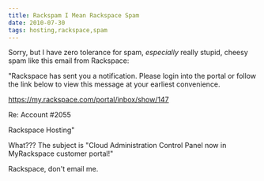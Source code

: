 ```yaml
---
title: Rackspam I Mean Rackspace Spam 
date: 2010-07-30
tags: hosting,rackspace,spam
---
```

Sorry, but I have zero tolerance for spam, *especially* really stupid, cheesy spam like this email from Rackspace:

"Rackspace has sent you a notification. Please login into the portal or follow the
link below to view this message at your earliest convenience.

https://my.rackspace.com/portal/inbox/show/147

Re: Account #2055

Rackspace Hosting"

What??? The subject is "Cloud Administration Control Panel now in MyRackspace customer portal!"

Rackspace, don't email me.

